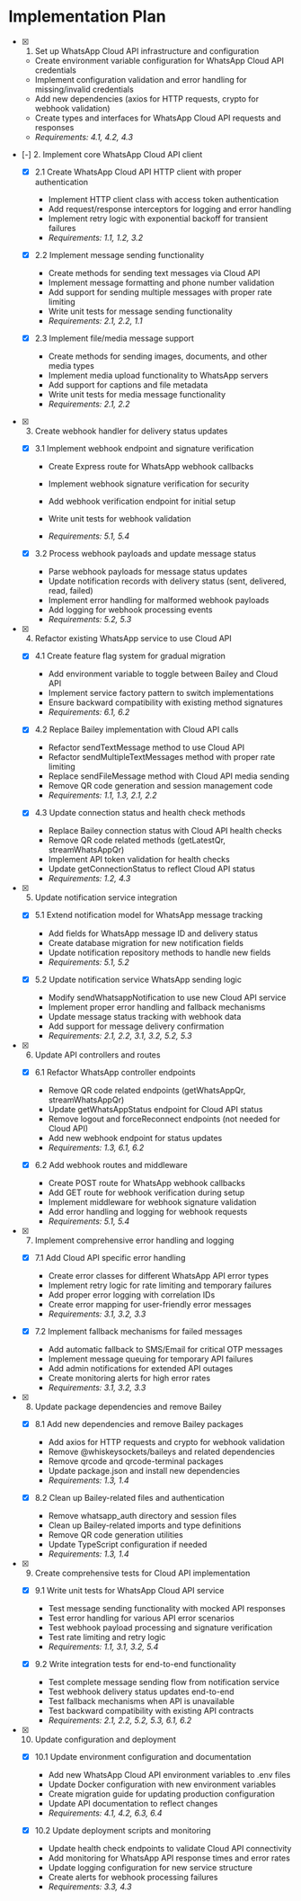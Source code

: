 # Implementation Plan

- [x] 1. Set up WhatsApp Cloud API infrastructure and configuration

  - Create environment variable configuration for WhatsApp Cloud API credentials
  - Implement configuration validation and error handling for missing/invalid credentials
  - Add new dependencies (axios for HTTP requests, crypto for webhook validation)
  - Create types and interfaces for WhatsApp Cloud API requests and responses
  - _Requirements: 4.1, 4.2, 4.3_

- [-] 2. Implement core WhatsApp Cloud API client



  - [x] 2.1 Create WhatsApp Cloud API HTTP client with proper authentication


    - Implement HTTP client class with access token authentication
    - Add request/response interceptors for logging and error handling
    - Implement retry logic with exponential backoff for transient failures
    - _Requirements: 1.1, 1.2, 3.2_

  - [x] 2.2 Implement message sending functionality
    - Create methods for sending text messages via Cloud API
    - Implement message formatting and phone number validation
    - Add support for sending multiple messages with proper rate limiting
    - Write unit tests for message sending functionality
    - _Requirements: 2.1, 2.2, 1.1_

  - [x] 2.3 Implement file/media message support
    - Create methods for sending images, documents, and other media types
    - Implement media upload functionality to WhatsApp servers
    - Add support for captions and file metadata
    - Write unit tests for media message functionality
    - _Requirements: 2.1, 2.2_

- [x] 3. Create webhook handler for delivery status updates
  - [x] 3.1 Implement webhook endpoint and signature verification
    - Create Express route for WhatsApp webhook callbacks
    - Implement webhook signature verification for security
    - Add webhook verification endpoint for initial setup

    - Write unit tests for webhook validation
    - _Requirements: 5.1, 5.4_

  - [x] 3.2 Process webhook payloads and update message status

    - Parse webhook payloads for message status updates
    - Update notification records with delivery status (sent, delivered, read, failed)
    - Implement error handling for malformed webhook payloads
    - Add logging for webhook processing events
    - _Requirements: 5.2, 5.3_

- [x] 4. Refactor existing WhatsApp service to use Cloud API

  - [x] 4.1 Create feature flag system for gradual migration
    - Add environment variable to toggle between Bailey and Cloud API
    - Implement service factory pattern to switch implementations
    - Ensure backward compatibility with existing method signatures
    - _Requirements: 6.1, 6.2_

  - [x] 4.2 Replace Bailey implementation with Cloud API calls
    - Refactor sendTextMessage method to use Cloud API
    - Refactor sendMultipleTextMessages method with proper rate limiting
    - Replace sendFileMessage method with Cloud API media sending
    - Remove QR code generation and session management code
    - _Requirements: 1.1, 1.3, 2.1, 2.2_

  - [x] 4.3 Update connection status and health check methods
    - Replace Bailey connection status with Cloud API health checks
    - Remove QR code related methods (getLatestQr, streamWhatsAppQr)
    - Implement API token validation for health checks
    - Update getConnectionStatus to reflect Cloud API status
    - _Requirements: 1.2, 4.3_

- [x] 5. Update notification service integration

  - [x] 5.1 Extend notification model for WhatsApp message tracking
    - Add fields for WhatsApp message ID and delivery status
    - Create database migration for new notification fields
    - Update notification repository methods to handle new fields
    - _Requirements: 5.1, 5.2_

  - [x] 5.2 Update notification service WhatsApp sending logic
    - Modify sendWhatsappNotification to use new Cloud API service
    - Implement proper error handling and fallback mechanisms
    - Update message status tracking with webhook data
    - Add support for message delivery confirmation
    - _Requirements: 2.1, 2.2, 3.1, 3.2, 5.2, 5.3_

- [x] 6. Update API controllers and routes
  - [x] 6.1 Refactor WhatsApp controller endpoints
    - Remove QR code related endpoints (getWhatsAppQr, streamWhatsAppQr)
    - Update getWhatsAppStatus endpoint for Cloud API status
    - Remove logout and forceReconnect endpoints (not needed for Cloud API)
    - Add new webhook endpoint for status updates
    - _Requirements: 1.3, 6.1, 6.2_

  - [x] 6.2 Add webhook routes and middleware
    - Create POST route for WhatsApp webhook callbacks
    - Add GET route for webhook verification during setup
    - Implement middleware for webhook signature validation
    - Add error handling and logging for webhook requests
    - _Requirements: 5.1, 5.4_

- [x] 7. Implement comprehensive error handling and logging
  - [x] 7.1 Add Cloud API specific error handling
    - Create error classes for different WhatsApp API error types
    - Implement retry logic for rate limiting and temporary failures
    - Add proper error logging with correlation IDs
    - Create error mapping for user-friendly error messages
    - _Requirements: 3.1, 3.2, 3.3_

  - [x] 7.2 Implement fallback mechanisms for failed messages
    - Add automatic fallback to SMS/Email for critical OTP messages
    - Implement message queuing for temporary API failures
    - Add admin notifications for extended API outages
    - Create monitoring alerts for high error rates
    - _Requirements: 3.1, 3.2, 3.3_

- [x] 8. Update package dependencies and remove Bailey
  - [x] 8.1 Add new dependencies and remove Bailey packages
    - Add axios for HTTP requests and crypto for webhook validation
    - Remove @whiskeysockets/baileys and related dependencies
    - Remove qrcode and qrcode-terminal packages
    - Update package.json and install new dependencies
    - _Requirements: 1.3, 1.4_

  - [x] 8.2 Clean up Bailey-related files and authentication
    - Remove whatsapp_auth directory and session files
    - Clean up Bailey-related imports and type definitions
    - Remove QR code generation utilities
    - Update TypeScript configuration if needed
    - _Requirements: 1.3, 1.4_

- [x] 9. Create comprehensive tests for Cloud API implementation
  - [x] 9.1 Write unit tests for WhatsApp Cloud API service
    - Test message sending functionality with mocked API responses
    - Test error handling for various API error scenarios
    - Test webhook payload processing and signature verification
    - Test rate limiting and retry logic
    - _Requirements: 1.1, 3.1, 3.2, 5.4_

  - [x] 9.2 Write integration tests for end-to-end functionality
    - Test complete message sending flow from notification service
    - Test webhook delivery status updates end-to-end
    - Test fallback mechanisms when API is unavailable
    - Test backward compatibility with existing API contracts
    - _Requirements: 2.1, 2.2, 5.2, 5.3, 6.1, 6.2_

- [x] 10. Update configuration and deployment
  - [x] 10.1 Update environment configuration and documentation
    - Add new WhatsApp Cloud API environment variables to .env files
    - Update Docker configuration with new environment variables
    - Create migration guide for updating production configuration
    - Update API documentation to reflect changes
    - _Requirements: 4.1, 4.2, 6.3, 6.4_

  - [x] 10.2 Update deployment scripts and monitoring
    - Update health check endpoints to validate Cloud API connectivity
    - Add monitoring for WhatsApp API response times and error rates
    - Update logging configuration for new service structure
    - Create alerts for webhook processing failures
    - _Requirements: 3.3, 4.3_